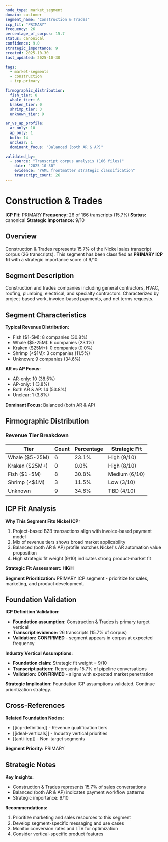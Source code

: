 ```yaml
---
node_type: market_segment
domain: customer
segment_name: "Construction & Trades"
icp_fit: "PRIMARY"
frequency: 26
percentage_of_corpus: 15.7
status: canonical
confidence: 9.0
strategic_importance: 9
created: 2025-10-30
last_updated: 2025-10-30

tags:
  - market-segments
  - construction
  - icp-primary

firmographic_distribution:
  fish_tier: 8
  whale_tier: 6
  kraken_tier: 0
  shrimp_tier: 3
  unknown_tier: 9

ar_vs_ap_profile:
  ar_only: 10
  ap_only: 1
  both: 14
  unclear: 1
  dominant_focus: "Balanced (both AR & AP)"

validated_by:
  - source: "Transcript corpus analysis (166 files)"
    date: "2025-10-30"
    evidence: "YAML frontmatter strategic classification"
    transcript_count: 26
---
```


# Construction & Trades

**ICP Fit:** PRIMARY
**Frequency:** 26 of 166 transcripts (15.7%)
**Status:** canonical
**Strategic Importance:** 9/10

## Overview

Construction & Trades represents 15.7% of the Nickel sales transcript corpus (26 transcripts). This segment has been classified as **PRIMARY ICP fit** with a strategic importance score of 9/10.

## Segment Description

Construction and trades companies including general contractors, HVAC, roofing, plumbing, electrical, and specialty contractors. Characterized by project-based work, invoice-based payments, and net terms requests.

## Segment Characteristics

**Typical Revenue Distribution:**
- Fish ($1-5M): 8 companies (30.8%)
- Whale ($5-25M): 6 companies (23.1%)
- Kraken ($25M+): 0 companies (0.0%)
- Shrimp (<$1M): 3 companies (11.5%)
- Unknown: 9 companies (34.6%)

**AR vs AP Focus:**
- AR-only: 10 (38.5%)
- AP-only: 1 (3.8%)
- Both AR & AP: 14 (53.8%)
- Unclear: 1 (3.8%)

**Dominant Focus:** Balanced (both AR & AP)

## Firmographic Distribution

### Revenue Tier Breakdown

| Tier | Count | Percentage | Strategic Fit |
|------|-------|------------|---------------|
| Whale ($5-25M) | 6 | 23.1% | High (9/10) |
| Kraken ($25M+) | 0 | 0.0% | High (8/10) |
| Fish ($1-5M) | 8 | 30.8% | Medium (6/10) |
| Shrimp (<$1M) | 3 | 11.5% | Low (3/10) |
| Unknown | 9 | 34.6% | TBD (4/10) |

## ICP Fit Analysis

**Why This Segment Fits Nickel ICP:**
1. Project-based B2B transactions align with invoice-based payment model
2. Mix of revenue tiers shows broad market applicability
3. Balanced (both AR & AP) profile matches Nickel's AR automation value proposition
4. High strategic fit weight (9/10) indicates strong product-market fit

**Strategic Fit Assessment:** **HIGH**

**Segment Prioritization:** PRIMARY ICP segment - prioritize for sales, marketing, and product development.

## Foundation Validation

**ICP Definition Validation:**
- **Foundation assumption:** Construction & Trades is primary target vertical
- **Transcript evidence:** 26 transcripts (15.7% of corpus)
- **Validation:** **CONFIRMED** - segment appears in corpus at expected frequency

**Industry Vertical Assumptions:**
- **Foundation claim:** Strategic fit weight = 9/10
- **Transcript pattern:** Represents 15.7% of pipeline conversations
- **Validation:** **CONFIRMED** - aligns with expected market penetration

**Strategic Implication:** Foundation ICP assumptions validated. Continue prioritization strategy.

## Cross-References

**Related Foundation Nodes:**
- [[icp-definition]] - Revenue qualification tiers
- [[ideal-verticals]] - Industry vertical priorities
- [[anti-icp]] - Non-target segments

**Segment Priority:** PRIMARY

## Strategic Notes

**Key Insights:**
- Construction & Trades represents 15.7% of sales conversations
- Balanced (both AR & AP) indicates payment workflow patterns
- Strategic importance: 9/10

**Recommendations:**
1. Prioritize marketing and sales resources to this segment
2. Develop segment-specific messaging and use cases
3. Monitor conversion rates and LTV for optimization
4. Consider vertical-specific product features
